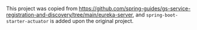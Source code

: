 This project was copied from https://github.com/spring-guides/gs-service-registration-and-discovery/tree/main/eureka-server, and `spring-boot-starter-actuator` is added upon the original project.